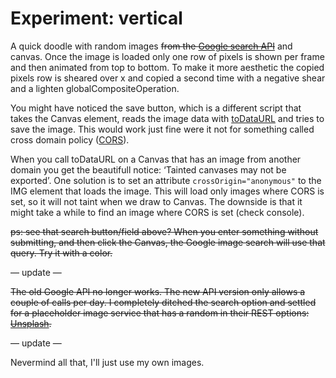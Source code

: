 <!--
  id: 2576
  date: 2014-04-24T11:19:04
  modified: 2016-02-24T08:59:12
  slug: experiment-vertical
  type: post
  excerpt: <p>A quick doodle with random images from the Google search API and canvas. Once the image is loaded only one row of pixels is shown per frame and then animated from top to bottom. To make it more aesthetic the copied pixels row is sheared over x and copied a second time with a negative [&hellip;]</p>
  categories: uncategorized
  tags: API, cool shit, experiment
  inCv: 
  inPortfolio: 
  dateFrom: 
  dateTo: 
-->

# Experiment: vertical

A quick doodle with random images ~~from the [Google search API](https://developers.google.com/image-search/v1/devguide)~~ and canvas. Once the image is loaded only one row of pixels is shown per frame and then animated from top to bottom. To make it more aesthetic the copied pixels row is sheared over x and copied a second time with a negative shear and a lighten globalCompositeOperation.

You might have noticed the save button, which is a different script that takes the Canvas element, reads the image data with [toDataURL](https://developer.mozilla.org/en-US/docs/Web/API/HTMLCanvasElement.toDataURL) and tries to save the image. This would work just fine were it not for something called cross domain policy ([CORS](http://en.wikipedia.org/wiki/Cross-origin_resource_sharing)).

When you call toDataURL on a Canvas that has an image from another domain you get the beautifull notice: ‘Tainted canvases may not be exported’. One solution is to set an attribute `crossOrigin="anonymous"` to the IMG element that loads the image. This will load only images where CORS is set, so it will not taint when we draw to Canvas. The downside is that it might take a while to find an image where CORS is set (check console).

~~ps: see that search button/field above? When you enter something without submitting, and then click the Canvas, the Google image search will use that query. Try it with a color.~~

— update —

~~The old Google API no longer works. The new API version only allows a couple of calls per day. I completely ditched the search option and settled for a placeholder image service that has a random in their REST options: [Unsplash](https://unsplash.it/).~~

— update —

Nevermind all that, I'll just use my own images.

<pre><code data-language="javascript" data-src="/static/experiment/vertical.js"></code></pre>